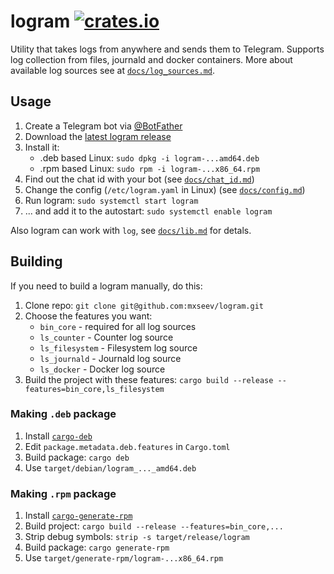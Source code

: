 # logram [![crates.io](https://img.shields.io/crates/v/logram.svg)](https://crates.io/crates/logram)

Utility that takes logs from anywhere and sends them to Telegram. Supports log collection from files, journald and docker containers. More about available log sources see at [`docs/log_sources.md`](docs/log_sources.md).

## Usage
1. Create a Telegram bot via [@BotFather](https://t.me/BotFather)
2. Download the [latest logram release](https://github.com/mxseev/logram/releases/tag/latest)
3. Install it:
    - .deb based Linux: `sudo dpkg -i logram-...amd64.deb`
    - .rpm based Linux: `sudo rpm -i logram-...x86_64.rpm`
4. Find out the chat id with your bot (see [`docs/chat_id.md`](docs/chat_id.md))
5. Change the config (`/etc/logram.yaml` in Linux) (see [`docs/config.md`](docs/config.md))
6. Run logram: `sudo systemctl start logram`
7. ... and add it to the autostart: `sudo systemctl enable logram`

Also logram can work with `log`, see [`docs/lib.md`](docs/lib.md) for detals.

## Building
If you need to build a logram manually, do this:
1. Clone repo: `git clone git@github.com:mxseev/logram.git`
2. Choose the features you want: 
    - `bin_core` - required for all log sources
    - `ls_counter` - Counter log source
    - `ls_filesystem` - Filesystem log source
    - `ls_journald` - Journald log source
    - `ls_docker` - Docker log source
3. Build the project with these features: `cargo build --release --features=bin_core,ls_filesystem`

### Making `.deb` package
1. Install [`cargo-deb`](https://github.com/mmstick/cargo-deb)
2. Edit `package.metadata.deb.features` in `Cargo.toml`
3. Build package: `cargo deb`
4. Use `target/debian/logram_..._amd64.deb`

### Making `.rpm` package
1. Install [`cargo-generate-rpm`](https://github.com/cat-in-136/cargo-generate-rpm)
2. Build project: `cargo build --release --features=bin_core,...`
3. Strip debug symbols: `strip -s target/release/logram`
4. Build package: `cargo generate-rpm`
5. Use `target/generate-rpm/logram-...x86_64.rpm`
